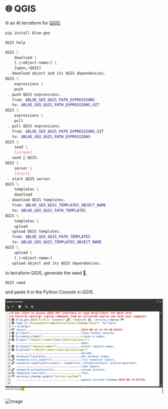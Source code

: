 # 🌐 QGIS

🌐 an AI terraform for [QGIS](https://www.qgis.org/).

```bash
pip install blue-geo
```

```bash
QGIS help
```
```bash
QGIS \
	download \
	[.|<object-name>] \
	[open,~QGIS]
 . download object and its QGIS dependencies.
QGIS \
	expressions \
	push
 . push QGIS expressions.
   from: $BLUE_GEO_QGIS_PATH_EXPRESSIONS
   to: $BLUE_GEO_QGIS_PATH_EXPRESSIONS_GIT
QGIS \
	expressions \
	pull
 . pull QGIS expressions.
   from: $BLUE_GEO_QGIS_PATH_EXPRESSIONS_GIT
   to: $BLUE_GEO_QGIS_PATH_EXPRESSIONS
QGIS \
	seed \
	[screen]
 . seed 🌱 QGIS.
QGIS \
	server \
	[start]
 . start QGIS server.
QGIS \
	templates \
	download
 . download QGIS templates.
   from: $BLUE_GEO_QGIS_TEMPLATES_OBJECT_NAME
   to: $BLUE_GEO_QGIS_PATH_TEMPLATES
QGIS \
	templates \
	upload
 . upload QGIS templates.
   from: $BLUE_GEO_QGIS_PATH_TEMPLATES
   to: $BLUE_GEO_QGIS_TEMPLATES_OBJECT_NAME
QGIS \
	upload \
	[.|<object-name>]
 . upload object and its QGIS dependencies.
```

to terraform QGIS, generate the seed 🌱,

```bash
QGIS seed
```

and paste it in the Python Console in QGIS.

![image](https://github.com/kamangir/assets/blob/main/blue-geo/QGIS-python-console.png?raw=true)

![image](https://raw.githubusercontent.com/kamangir/assets/main/blue-geo/QGIS.png)
